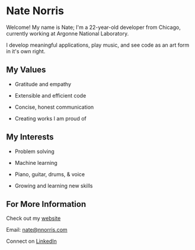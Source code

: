 # Nate Norris

Welcome! My name is Nate; I'm a 22-year-old developer from Chicago, currently working at Argonne National Laboratory.

I develop meaningful applications, play music, and see code as an art form in it's own right.

## My Values

- Gratitude and empathy

- Extensible and efficient code

- Concise, honest communication

- Creating works I am proud of

## My Interests
- Problem solving

- Machine learning

- Piano, guitar, drums, & voice

- Growing and learning new skills

## For More Information

Check out my [website](http://nnorris.com)

Email: nate@nnorris.com

Connect on [LinkedIn](https://www.linkedin.com/in/nate-w-norris/)
